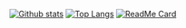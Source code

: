 [![Github stats](https://github-readme-stats.vercel.app/api?username=gautamgitspace&show_icons=true)](https://github.com/gautamgitspace/github-readme-stats)
[![Top Langs](https://github-readme-stats.vercel.app/api/top-langs/?username=gautamgitspace)](https://github.com/gautamgitspace/github-readme-stats)
[![ReadMe Card](https://github-readme-stats.vercel.app/api/pin/?username=gautamgitspace&repo=github-readme-stats)](https://github.com/gautamgitspace/github-readme-stats)
